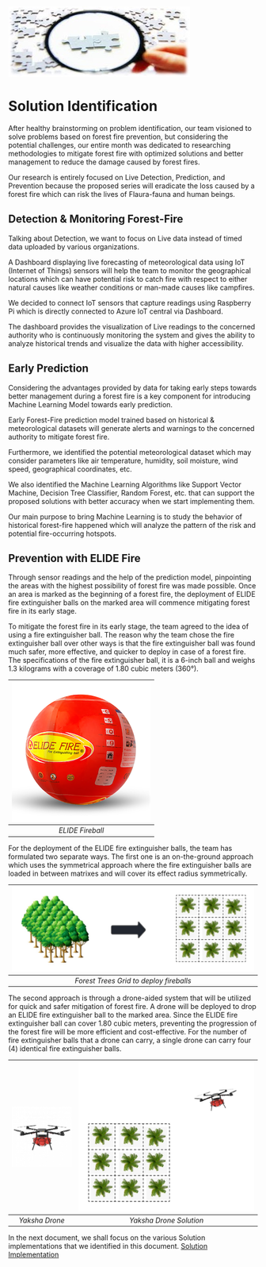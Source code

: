 ![Solution Identification Header Image](../images/solution-identification.jpg)

# Solution Identification

After healthy brainstorming on problem identification, our team visioned
to solve problems based on forest fire prevention, but considering the
potential challenges, our entire month was dedicated to researching
methodologies to mitigate forest fire with optimized solutions and
better management to reduce the damage caused by forest fires.

Our research is entirely focused on Live Detection, Prediction, and
Prevention because the proposed series will eradicate the loss caused by
a forest fire which can risk the lives of Flaura-fauna and human beings.

## Detection & Monitoring Forest-Fire

Talking about Detection, we want to focus on Live data instead of timed
data uploaded by various organizations.

A Dashboard displaying live forecasting of meteorological data using IoT
(Internet of Things) sensors will help the team to monitor the
geographical locations which can have potential risk to catch fire with
respect to either natural causes like weather conditions or man-made
causes like campfires.

We decided to connect IoT sensors that capture readings using Raspberry
Pi which is directly connected to Azure IoT central via Dashboard.

The dashboard provides the visualization of Live readings to the
concerned authority who is continuously monitoring the system and gives
the ability to analyze historical trends and visualize the data with
higher accessibility.

## Early Prediction

Considering the advantages provided by data for taking early steps
towards better management during a forest fire is a key component for
introducing Machine Learning Model towards early prediction.

Early Forest-Fire prediction model trained based on historical &
meteorological datasets will generate alerts and warnings to the
concerned authority to mitigate forest fire.

Furthermore, we identified the potential meteorological dataset which
may consider parameters like air temperature, humidity, soil moisture,
wind speed, geographical coordinates, etc.

We also identified the Machine Learning Algorithms like Support Vector
Machine, Decision Tree Classifier, Random Forest, etc. that can support
the proposed solutions with better accuracy when we start implementing
them.

Our main purpose to bring Machine Learning is to study the behavior of
historical forest-fire happened which will analyze the pattern of the
risk and potential fire-occurring hotspots.

## Prevention with ELIDE Fire

Through sensor readings and the help of the prediction model,
pinpointing the areas with the highest possibility of forest fire was
made possible. Once an area is marked as the beginning of a forest fire,
the deployment of ELIDE fire extinguisher balls on the marked area will
commence mitigating forest fire in its early stage.

To mitigate the forest fire in its early stage, the team agreed to the
idea of using a fire extinguisher ball. The reason why the team chose
the fire extinguisher ball over other ways is that the fire extinguisher
ball was found much safer, more effective, and quicker to deploy in case
of a forest fire. The specifications of the fire extinguisher ball, it
is a 6-inch ball and weighs 1.3 kilograms with a coverage of 1.80 cubic
meters (360°).

![Fireball image](../images/fireball_281.png)|
|:--:| 
| *ELIDE Fireball* |


For the deployment of the ELIDE fire extinguisher balls, the team has
formulated two separate ways. The first one is an on-the-ground approach
which uses the symmetrical approach where the fire extinguisher balls
are loaded in between matrixes and will cover its effect radius
symmetrically.

![Forest Grid](../images/YAKSHA_Forest-Grid.jpeg)|
|:--:| 
| *Forest Trees Grid to deploy fireballs* |

The second approach is through a drone-aided system that will be
utilized for quick and safer mitigation of forest fire. A drone will be
deployed to drop an ELIDE fire extinguisher ball to the marked area.
Since the ELIDE fire extinguisher ball can cover 1.80 cubic meters,
preventing the progression of the forest fire will be more efficient and
cost-effective. For the number of fire extinguisher balls that a drone
can carry, a single drone can carry four (4) identical fire extinguisher
balls.  

![Yaksha Drone](../images/drone.jpg)| ![Yaksha Drone Solution](../images/Yaksha-Drone-Solution.jpeg)
|:--:|:---:
| *Yaksha Drone* | *Yaksha Drone Solution*

In the next document, we shall focus on the various Solution implementations that we identified in this document.
[Solution Implementation](./Solution-Implementation.md)

